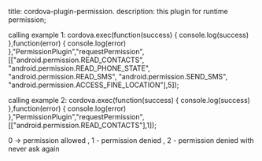 title: cordova-plugin-permission.
description: this plugin for runtime permission;


calling example 1:
cordova.exec(function(success) {
    console.log(success)
},function(error) {
    console.log(error)
},"PermissionPlugin","requestPermission",[["android.permission.READ_CONTACTS", "android.permission.READ_PHONE_STATE", "android.permission.READ_SMS", "android.permission.SEND_SMS", "android.permission.ACCESS_FINE_LOCATION"],5]);


calling example 2:
cordova.exec(function(success) {
    console.log(success)
},function(error) {
    console.log(error)
},"PermissionPlugin","requestPermission",[["android.permission.READ_CONTACTS"],1]);



0 -> permission allowed , 1 - permission denied , 2 - permission denied with never ask again

